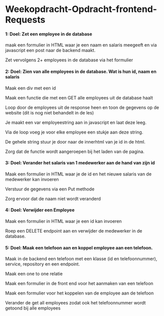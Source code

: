 # Weekopdracht-Opdracht-frontend-Requests

<h4>1:
Doel: Zet een employee in de database</h2>

<p>maak een formulier in HTML waar je een naam en salaris meegeeft
en via javascript een post naar de backend maakt.</p>
<p>Zet vervolgens 2+ employees in de database via het formulier </p>

<h4>2:
Doel:
Zien van alle employees in de database. Wat is hun id, naam en salaris</h4>

<p>Maak een div met een id</p>
<p>Maak een functie die met een GET alle employees uit de database haalt</p>

<p>Loop door de employees uit de response heen en toon de gegevens op de website
(dit is nog niet behandelt in de les)</p>
<p>Je maakt een var employeestring aan in javascript en laat deze leeg. </p>
<p>Via de loop voeg je voor elke employee een stukje aan deze string. </p>
<p>De gehele string stuur je door naar de innerhtml van  je id in de html.</p>

Zorg dat de functie wordt aangeroepen bij het laden van de pagina.

<h4>3:
Doel:
Verander het salaris van 1 medewerker aan de hand van zijn id</h4>

<p>Maak een formulier in HTML waar je de id en het nieuwe salaris van de medewerker kan invoeren</p>
<p>Verstuur de gegevens via een Put methode</p>
<p>Zorg ervoor dat de naam niet wordt veranderd</p>

<h4>4:
Doel:
Verwijder een Employee</h4>

<p>Maak een formulier in HTML waar je een id kan invoeren</p>
<p>Roep een DELETE endpoint aan en verwijder de medewerker in de database.</p>

<h4>5:
Doel:
Maak een telefoon aan en koppel employee aan een telefoon.</h4>

<p>Maak in de backend een telefoon met een klasse (id en telefoonnummer), service, repository en een endpoint.</p>
<p>Maak een one to one relatie</p>
<p>Maak een formulier in de front end voor het aanmaken van een telefoon</p>
<p>Maak een formulier voor het koppelen van de employee aan de telefoon</p>
<p>Verander de get all employees zodat ook het telefoonnummer wordt getoond bij alle employees</p>
